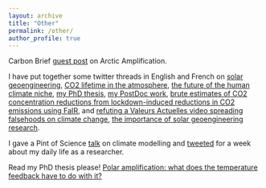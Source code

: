 ```yaml
---
layout: archive
title: "Other"
permalink: /other/
author_profile: true
---
```


Carbon Brief [guest post](https://www.carbonbrief.org/guest-post-why-does-the-arctic-warm-faster-than-the-rest-of-the-planet) on Arctic Amplification.

I have put together some twitter threads in English and French on [solar geoengineering](https://twitter.com/mattjohenry/status/1208079869013307393), [CO2 lifetime in the atmosphere](https://twitter.com/mattjohenry/status/1298992761018802176), [the future of the human climate niche](https://twitter.com/mattjohenry/status/1258060124817678336), [my PhD thesis](https://twitter.com/EnDirectDuLabo/status/1249624495641571331), [my PostDoc work](https://twitter.com/EnDirectDuLabo/status/1250044374374907909), [brute estimates of CO2 concentration reductions from lockdown-induced reductions in CO2 emissions using FaIR](https://twitter.com/mattjohenry/status/1248669347209453568), and [refuting a Valeurs Actuelles video spreading falsehoods on climate change](https://twitter.com/mattjohenry/status/1154849664635736064), [the importance of solar geoengineering research](https://twitter.com/mattjohenry/status/1375006916993282048).

I gave a Pint of Science [talk](https://matthewjhenry.github.io/posts/2019/05/PoS-Talk/) on climate modelling and [tweeted](https://twitter.com/search?q=from%3AEnDirectDuLabo%20since%3A2020-04-13%20until%3A2020-04-19&src=typed_query) for a week about my daily life as a researcher.

Read my PhD thesis please! [Polar amplification: what does the temperature feedback have to do with it?](https://escholarship.mcgill.ca/concern/theses/ww72bh08q)
